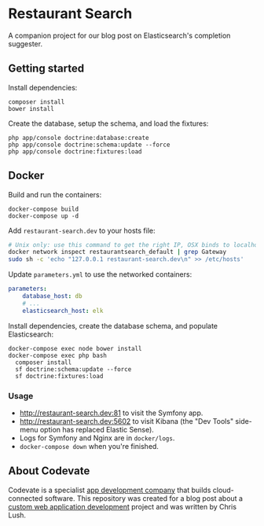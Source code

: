 # Restaurant Search

A companion project for our blog post on Elasticsearch's completion suggester.

## Getting started

Install dependencies:

```
composer install
bower install
```

Create the database, setup the schema, and load the fixtures:

```
php app/console doctrine:database:create
php app/console doctrine:schema:update --force
php app/console doctrine:fixtures:load
```

## Docker

Build and run the containers:

```
docker-compose build
docker-compose up -d
```

Add `restaurant-search.dev` to your hosts file:

```bash
# Unix only: use this command to get the right IP, OSX binds to localhost
docker network inspect restaurantsearch_default | grep Gateway
sudo sh -c 'echo "127.0.0.1 restaurant-search.dev\n" >> /etc/hosts'
```

Update `parameters.yml` to use the networked containers:

```yaml
parameters:
    database_host: db
    # ...
    elasticsearch_host: elk
```

Install dependencies, create the database schema, and populate Elasticsearch:

```
docker-compose exec node bower install
docker-compose exec php bash
  composer install
  sf doctrine:schema:update --force
  sf doctrine:fixtures:load
```

### Usage

- <http://restaurant-search.dev:81> to visit the Symfony app.
- <http://restaurant-search.dev:5602> to visit Kibana (the "Dev Tools" side-menu option has replaced Elastic Sense).
- Logs for Symfony and Nginx are in `docker/logs`.
- `docker-compose down` when you're finished.

## About Codevate

Codevate is a specialist [app development company](https://www.codevate.com/) that builds cloud-connected software. This repository was created for a blog post about a [custom web application development](https://www.codevate.com/services/web-development) project and was written by Chris Lush.
